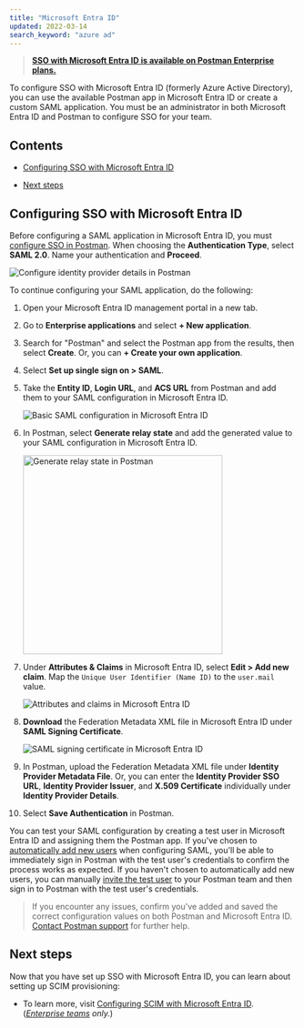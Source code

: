 ```yaml
---
title: "Microsoft Entra ID"
updated: 2022-03-14
search_keyword: "azure ad"
---
```


> **[SSO with Microsoft Entra ID is available on Postman Enterprise plans.](https://www.postman.com/pricing)**

To configure SSO with Microsoft Entra ID (formerly Azure Active Directory), you can use the available Postman app in Microsoft Entra ID or create a custom SAML application. You must be an administrator in both Microsoft Entra ID and Postman to configure SSO for your team.

## Contents

* [Configuring SSO with Microsoft Entra ID](#configuring-sso-with-microsoft-entra-id)

* [Next steps](#next-steps)

## Configuring SSO with Microsoft Entra ID

Before configuring a SAML application in Microsoft Entra ID, you must [configure SSO in Postman](/docs/administration/sso/admin-sso/). When choosing the **Authentication Type**, select **SAML 2.0**. Name your authentication and **Proceed**.

<img alt="Configure identity provider details in Postman" src="https://assets.postman.com/postman-docs/v10/configure-identity-provider-v10.jpg"/>

To continue configuring your SAML application, do the following:

1. Open your Microsoft Entra ID management portal in a new tab.
1. Go to **Enterprise applications** and select **+ New application**.
1. Search for "Postman" and select the Postman app from the results, then select **Create**. Or, you can **+ Create your own application**.
1. Select **Set up single sign on > SAML**.
1. Take the **Entity ID**, **Login URL**, and **ACS URL** from Postman and add them to your SAML configuration in Microsoft Entra ID.

    <img alt="Basic SAML configuration in Microsoft Entra ID" src="https://assets.postman.com/postman-docs/basic-saml-config-azuread.jpg"/>
1. In Postman, select **Generate relay state** and add the generated value to your SAML configuration in Microsoft Entra ID.

    <img alt="Generate relay state in Postman" src="https://assets.postman.com/postman-docs/generate-relay-state-v9.14.jpg" width="350px"/>
1. Under **Attributes & Claims** in Microsoft Entra ID, select **Edit > Add new claim**. Map the `Unique User Identifier (Name ID)` to the `user.mail` value.

    <img alt="Attributes and claims in Microsoft Entra ID" src="https://assets.postman.com/postman-docs/attributes-claims-config-azuread.jpg"/>
1. **Download** the Federation Metadata XML file in Microsoft Entra ID under **SAML Signing Certificate**.

    <img alt="SAML signing certificate in Microsoft Entra ID" src="https://assets.postman.com/postman-docs/saml-signing-certificate-azuread.jpg"/>

1. In Postman, upload the Federation Metadata XML file under **Identity Provider Metadata File**. Or, you can enter the **Identity Provider SSO URL**, **Identity Provider Issuer**, and **X.509 Certificate** individually under **Identity Provider Details**.

1. Select **Save Authentication** in Postman.

You can test your SAML configuration by creating a test user in Microsoft Entra ID and assigning them the Postman app. If you've chosen to [automatically add new users](/docs/administration/sso/admin-sso/#automatically-adding-new-users) when configuring SAML, you'll be able to immediately sign in Postman with the test user's credentials to confirm the process works as expected. If you haven't chosen to automatically add new users, you can manually [invite the test user](/docs/administration/managing-your-team/managing-your-team/#inviting-users) to your Postman team and then sign in to Postman with the test user's credentials.

> If you encounter any issues, confirm you've added and saved the correct configuration values on both Postman and Microsoft Entra ID. [Contact Postman support](https://www.postman.com/support/) for further help.

## Next steps

Now that you have set up SSO with Microsoft Entra ID, you can learn about setting up SCIM provisioning:

* To learn more, visit [Configuring SCIM with Microsoft Entra ID](/docs/administration/scim-provisioning/configuring-scim-with-azure-ad/). (_[Enterprise teams](https://www.postman.com/pricing/) only._)

